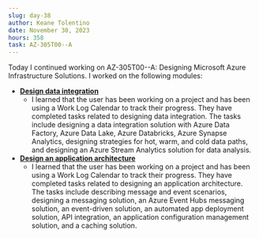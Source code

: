 ```yaml
---
slug: day-38
author: Keane Tolentino
date: November 30, 2023
hours: 358
task: AZ-305T00--A
---
```


Today I continued working on AZ-305T00--A: Designing Microsoft Azure Infrastructure Solutions. I worked on the following modules:

- **[Design data integration](https://learn.microsoft.com/en-us/training/modules/design-data-integration/)**
  - I learned that the user has been working on a project and has been using a Work Log Calendar to track their progress. They have completed tasks related to designing data integration. The tasks include designing a data integration solution with Azure Data Factory, Azure Data Lake, Azure Databricks, Azure Synapse Analytics, designing strategies for hot, warm, and cold data paths, and designing an Azure Stream Analytics solution for data analysis.
- **[Design an application architecture](https://learn.microsoft.com/en-us/training/modules/design-application-architecture/)**
  - I learned that the user has been working on a project and has been using a Work Log Calendar to track their progress. They have completed tasks related to designing an application architecture. The tasks include describing message and event scenarios, designing a messaging solution, an Azure Event Hubs messaging solution, an event-driven solution, an automated app deployment solution, API integration, an application configuration management solution, and a caching solution.
